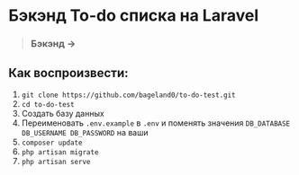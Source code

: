 # Бэкэнд To-do списка на Laravel

> ### Бэкэнд -> []()

## Как воспроизвести:
1. `git clone https://github.com/bageland0/to-do-test.git`
2. `cd to-do-test`
3. Создать базу данных
4. Переименовать `.env.example` в `.env` и поменять значения `DB_DATABASE DB_USERNAME DB_PASSWORD` на ваши
5. `composer update`
6. `php artisan migrate`
7. `php artisan serve`
